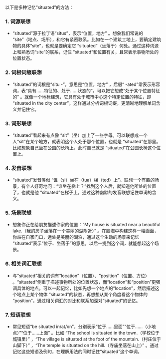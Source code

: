 以下是多种记忆“situated”的方法：

### 1. 词源联想
 - “situated”源于拉丁语“situs”，表示“位置，地方” 。想象我们常说的 “site”（地点、场所），和它有紧密联系。比如在一个建筑工地上，要确定建筑物的具体“site”，也就是要确定它 “situated”（坐落于）何处。通过这种词源上和熟悉词“site”的联系，记住 “situated”和位置有关，且常表示事物所处的位置状态。

### 2. 词根词缀联想
 - “situated”的词根是“situ -”，意思是“位置，地方” ，后缀“ -ated”常表示形容词，表“具有……特征的、处于……状态的”。可以把它想成“处于某个位置特征的” 。就像一个地标建筑，它具有处于城市中心这个特定位置的特征，即 “situated in the city center”。这样通过分析词根词缀，更清晰地理解单词含义并记住它。

### 3. 词形联想
 - “situated”看起来有点像 “sit”（坐）加上了一些字母。可以联想成一个人“sit”在某个地方，就表明这个人处于那个位置，也就是 “situated”在那里。比如想象自己坐在公园的长椅上，此时自己就是 “situated”在公园长椅这个位置上。

### 4. 发音联想
 - “situated”发音类似 “谁（si）坐在（tua）梯（ted）上”。联想一个有趣的场景，有个人好奇地问：“谁坐在梯上？”找到这个人后，就知道他所处的位置了，也就是他 “situated”在梯子上，通过这种幽默的发音联想记住单词的含义。

### 5. 场景联想
 - 想象你正在给朋友描述你家的位置：“My house is situated near a beautiful lake.（我的房子坐落在一个美丽的湖附近）” 。在脑海中构建这样一幅画面，你站在自家门口，远处是美丽的湖泊，通过这个生动的场景来记忆 “situated”表示“位于、坐落于”的意思，以后一提到这个词，就能想起这个场景。

### 6. 相关词汇联想
 - 与“situated”相关的词有“location”（位置）、“position”（位置、方位） 。“situated”侧重于描述事物所处的位置状态，而“location”和“position”更强调具体的地点。可以一起记忆，比如先想一个地点的“location”，然后描述这个地点上某个物体 “situated”的状态，再想想从某个角度看这个物体的 “position”，通过相关词汇的对比和联系加深对“situated”的记忆。

### 7. 短语联想
 - 常见短语“be situated in/at/on”，分别表示“位于……里面”“位于……（小地点）”“位于……上面” 。比如 “The school is situated in the town.（学校位于城镇里）” ，“The village is situated at the foot of the mountain.（村庄位于山脚下）” ，“The temple is situated on the hill.（寺庙坐落在山上）” 。通过记忆这些短语及例句，在理解用法的同时记住“situated”这个单词。 